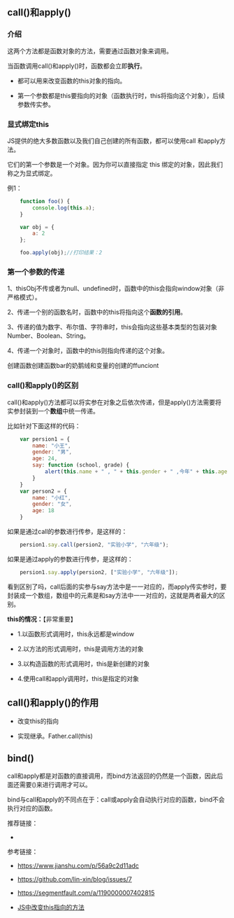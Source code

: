 







## call()和apply()

### 介绍

这两个方法都是函数对象的方法，需要通过函数对象来调用。

当函数调用call()和apply()时，函数都会立即**执行**。


- 都可以用来改变函数的this对象的指向。

- 第一个参数都是this要指向的对象（函数执行时，this将指向这个对象），后续参数传实参。



### 显式绑定this

JS提供的绝大多数函数以及我们自己创建的所有函数，都可以使用call 和apply方法。

它们的第一个参数是一个对象。因为你可以直接指定 this 绑定的对象，因此我们称之为显式绑定。


例1：

```javascript
    function foo() {
        console.log(this.a);
    }

    var obj = {
        a: 2
    };

    foo.apply(obj);//打印结果：2
```


### 第一个参数的传递

1、thisObj不传或者为null、undefined时，函数中的this会指向window对象（非严格模式）。

2、传递一个别的函数名时，函数中的this将指向这个**函数的引用**。

3、传递的值为数字、布尔值、字符串时，this会指向这些基本类型的包装对象Number、Boolean、String。

4、传递一个对象时，函数中的this则指向传递的这个对象。

创建函数创建函数bar的奶鹅绒和变量的创建的ffunciont


### call()和apply()的区别


call()和apply()方法都可以将实参在对象之后依次传递，但是apply()方法需要将实参封装到一个**数组**中统一传递。

比如针对下面这样的代码：

```javascript
    var persion1 = {
        name: "小王",
        gender: "男",
        age: 24,
        say: function (school, grade) {
            alert(this.name + " , " + this.gender + " ,今年" + this.age + " ,在" + school + "上" + grade);
        }
    }
    var person2 = {
        name: "小红",
        gender: "女",
        age: 18
    }
```


如果是通过call的参数进行传参，是这样的：


```javascript
	persion1.say.call(persion2, "实验小学", "六年级");
```


如果是通过apply的参数进行传参，是这样的：

```javascript
	persion1.say.apply(persion2, ["实验小学", "六年级"]);
```

看到区别了吗，call后面的实参与say方法中是一一对应的，而apply传实参时，要封装成一个数组，数组中的元素是和say方法中一一对应的，这就是两者最大的区别。



**this的情况：**【非常重要】


- 1.以函数形式调用时，this永远都是window

- 2.以方法的形式调用时，this是调用方法的对象

- 3.以构造函数的形式调用时，this是新创建的对象

- 4.使用call和apply调用时，this是指定的对象


## call()和apply()的作用

- 改变this的指向

- 实现继承。Father.call(this)



## bind()

call和apply都是对函数的直接调用，而bind方法返回的仍然是一个函数，因此后面还需要()来进行调用才可以。

bind与call和apply的不同点在于：call或apply会自动执行对应的函数，bind不会执行对应的函数。

推荐链接：

-


参考链接：

- <https://www.jianshu.com/p/56a9c2d11adc>

- <https://github.com/lin-xin/blog/issues/7>

- <https://segmentfault.com/a/1190000007402815>



- [JS中改变this指向的方法](http://www.xiaoxiaohan.com/js/38.html)






